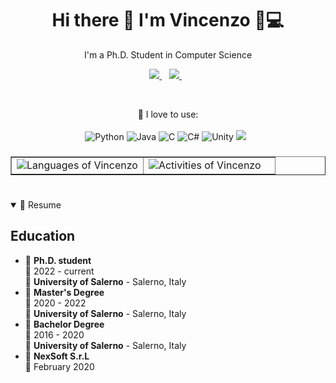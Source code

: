 <h1 align='center'>
  Hi there 👋 I'm Vincenzo 👨💻
</h1>

<p align='center'>
  I'm a Ph.D. Student in Computer Science
</p>

<p align='center'>
  <a href='https://www.linkedin.com/in/vincenzo-de-martino-21a2a4195/' target="_blank">
    <img src='https://img.shields.io/badge/linkedin-%230077B5.svg?&style=for-the-badge&logo=linkedin&logoColor=white' />
  </a>&nbsp;&nbsp;
  <a href='https://www.instagram.com/vincenzo97dm/' target="_blank">
    <img src='https://img.shields.io/badge/instagram-%23E4405F.svg?&style=for-the-badge&logo=instagram&logoColor=white' />        
  </a>&nbsp;&nbsp;
</p>

<!-- Github Stats -->
<br>

<p align='center'>
  🥰 I love to use:<br/><br/>
  <img alt="Python" src="https://img.shields.io/badge/python-%2314354C.svg?style=for-the-badge&logo=python&logoColor=white"/>
  <img alt="Java" src="https://img.shields.io/badge/java-%23ED8B00.svg?style=for-the-badge&logo=java&logoColor=white"/>
  <img alt="C" src="https://img.shields.io/badge/c-%2300599C.svg?style=for-the-badge&logo=c&logoColor=white"/>
  <img alt="C#" src="https://img.shields.io/badge/c%23-%23239120.svg?style=for-the-badge&logo=c-sharp&logoColor=white"/>
  <img alt="Unity" src="https://img.shields.io/badge/unity-%23000000.svg?style=for-the-badge&logo=unity&logoColor=white"/>
  <img src="https://img.shields.io/badge/Swift-FA7343?style=for-the-badge&logo=swift&logoColor=white" />&nbsp;&nbsp;
</p>



###
<table border="none">
<td width="50%" display="inline" border="none">
 <div align="left" width="50%" display="inline">
  <img src="https://github-readme-stats.vercel.app/api/top-langs/?username=kenz097&layout=compact&theme=darcula&hide=HTML&show_icons=true" alt="Languages of Vincenzo" /> 
    </div>
</td>
    <td border="none">
        <div align="left" width="25%">
            <img src="https://github-readme-stats.vercel.app/api?username=kenz097&hide=issues&theme=darcula&show_icons=true" alt="Activities of Vincenzo"/>
     </div>
    </td>
    </table>
    <!--
**kenz097/VincenzoDM** is a ✨ _special_ ✨ repository because its `README.md` (this file) appears on your GitHub profile.

<!-- RESUME -->

<h1></h1>

<details open>
  <summary>📃 Resume</summary>

## Education

- 📖 **Ph.D. student**\
  📆 2022 - current\
  📍 **University of Salerno** - Salerno, Italy
- 📖 **Master's Degree**\
  📆 2020 - 2022\
  📍 **University of Salerno** - Salerno, Italy
- 📖 **Bachelor Degree**\
  📆 2016 - 2020\
  📍 **University of Salerno** - Salerno, Italy
- 📖 **NexSoft S.r.L**\
  📆 February 2020
